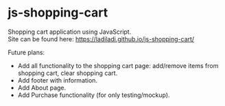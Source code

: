 # js-shopping-cart
Shopping cart application using JavaScript.  
Site can be found here: https://ladiladi.github.io/js-shopping-cart/

Future plans:
* Add all functionality to the shopping cart page: add/remove items from shopping cart, clear shopping cart.
* Add footer with information.
* Add About page.
* Add Purchase functionality (for only testing/mockup).
